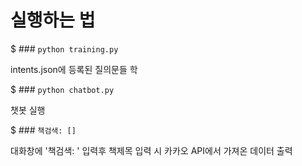 # 실행하는 법


$ ### `python training.py`

intents.json에 등록된 질의문들 학

$ ### `python chatbot.py`

챗봇 실행

$ ### `책검색: []`

대화창에 '책검색: ' 입력후 책제목 입력 시 카카오 API에서 가져온 데이터 출력
